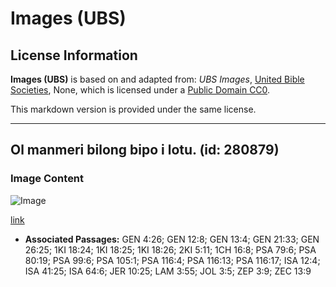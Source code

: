 # Images (UBS)

## License Information

**Images (UBS)** is based on and adapted from: _UBS Images_, [United Bible Societies](https://unitedbiblesocieties.org/), None, which is licensed under a [Public Domain CC0](https://creativecommons.org/public-domain/cc0/).

This markdown version is provided under the same license.



--------------------------------

## Ol manmeri bilong bipo i lotu. (id: 280879)

### Image Content

![Image](https://cdn.aquifer.bible/aquifer-content/resources/Media/WEB-0028_ancient_worshipers.jpg)

[link](https://cdn.aquifer.bible/aquifer-content/resources/Media/WEB-0028_ancient_worshipers.jpg)

* **Associated Passages:** GEN 4:26; GEN 12:8; GEN 13:4; GEN 21:33; GEN 26:25; 1KI 18:24; 1KI 18:25; 1KI 18:26; 2KI 5:11; 1CH 16:8; PSA 79:6; PSA 80:19; PSA 99:6; PSA 105:1; PSA 116:4; PSA 116:13; PSA 116:17; ISA 12:4; ISA 41:25; ISA 64:6; JER 10:25; LAM 3:55; JOL 3:5; ZEP 3:9; ZEC 13:9

